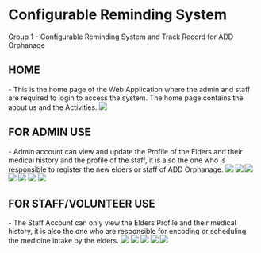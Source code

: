 # Configurable Reminding System
Group 1 - Configurable Reminding System and Track Record for ADD Orphanage

<h2>HOME</h2>
- This is the home page of the Web Application where the admin and staff are required to login to access the system. The home page contains the about us and the Activities.

<img src="screenshots/index.jpg">

<h2>FOR ADMIN USE</h2>
- Admin account can view and update the Profile of the Elders and their medical history and the profile of the staff, it is also the one who is responsible to register the new elders or staff of ADD Orphanage.

<img src="screenshots/signadmin.jpg">

<img src="screenshots/listOfElders.jpg">

<img src="screenshots/listOfStaff.jpg">

<img src="screenshots/persProAdm.jpg">

<img src="screenshots/UpdateInfo.jpg">

<img src="screenshots/regNewElders.jpg">

<img src="screenshots/regNewStaff.jpg">

<h2>FOR STAFF/VOLUNTEER USE</h2>
- The Staff Account can only view the Elders Profile and their medical history, it is also the one who are responsible for encoding or scheduling the medicine intake by the elders.

<img src="screenshots/signstaff.jpg">

<img src="screenshots/staffacc.jpg">

<img src="screenshots/firstNotif.jpg">

<img src="screenshots/secondNotif.jpg">

<img src="screenshots/IntakeMed.jpg">
